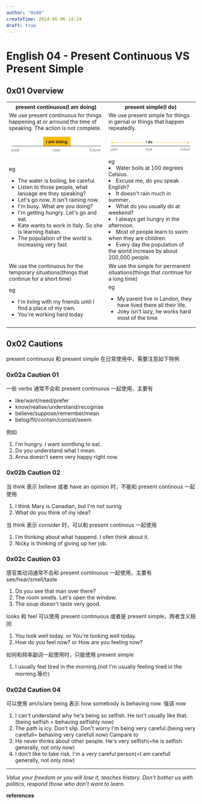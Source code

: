 ```yaml
---
author: "0x00"
createTime: 2024-06-06 14:24
draft: true
---
```

 
# English 04 - Present Continuous VS Present Simple

## 0x01 Overview

<table>
<tbody>
<tr>
<th>present continuous(I am doing)</th>
<th>present simple(I do)</th>
</tr>
<tr>
<td>We use present continuous for things happening at or arround the time of speaking. The action is not complete.</td>
<td>We use present simple for things in gernal or things that happen repeatedly.</td>
</tr>
<tr>
<td>
<img src="https://github.com/dhay3/picx-images-hosting/raw/master/20240611/2024-06-11_11-23-33.3nrgxd4vsv.webp"/>
</td>
<td>
<img src="https://github.com/dhay3/picx-images-hosting/raw/master/20240611/2024-06-11_11-26-51.2a4xtbwyv5.webp"/>
</td>
</tr>
<tr>
<td>
eg
<ul>
<li>The water is boiling, be careful.</li>
<li>Listen to those people, what lanuage are they speaking?</li>
<li>Let's go now. It isn't raining now.</li>
<li>I'm busy. What are you doing?</li>
<li>I'm getting hungry. Let's go and eat.</li>
<li>Kate wants to work in Italy. So she is learning Italian.</li>
<li>The population of the world is increasing very fast.</li>
</ul>
</td>
<td>
eg
<li>Water boils at 100 degrees Celsius.</li>
<li>Excuse me, do you speak English?</li>
<li>It doesn't rain much in summer.</li>
<li>What do you usually do at weekend?</li>
<li>I always get hungry in the afternoon.</li>
<li>Most of people learn to swim when they are children.</li>
<li>Every day the population of the world increase by about 200,000 people.</li>
</td>
</tr>
<tr>
<td>
We use the continuous for the temporary situations(things that continue for a short time)
</td>
<td>
We use the simple for permanent situations(things that continue for a long time)
</td>
</tr>
<tr>
<td>
eg
<ul>
<li>I'm living with my friends until I find a place of my own.</li>
<li>You're working hard today</li>
</ul>
</td>
<td>
eg
<ul>
<li>My parent live in Landon, they have lived there all their life.</li>
<li>Joey isn't lazy, he works hard most of the time</li>
</ul>
</td>
</tr>
</tbody>
</table>

## 0x02 Cautions

present continuous 和 present simple 在日常使用中，需要注意如下特例

### 0x02a Caution 01

一些 verbs 通常不会和 present continuous 一起使用，主要有
- like/want/need/prefer
- know/realise/understand/recognise
- believe/suppose/remember/mean
- belog/fit/contain/consist/seem

例如
1. I'm hungry. I want somthing to eat.
2. Do you understand what I mean.
3. Anna doesn't seem very happy right now.

### 0x02b Caution 02

当 think 表示 believe 或者 have an opinion 时，不能和 present continous 一起使用
1. I think Mary is Canadian, but I'm not suring
2. What do you think of my idea?

当 think 表示 consider 时，可以和 present continous 一起使用
1. I'm thinking about what happend. I ofen think about it.
2. Nicky is thinking of giving up her job.

### 0x02c Caution 03

感官类动词通常不会和 present continuous 一起使用，主要有
see/hear/smell/taste
1. Do you see that man over there?
2. The room smells. Let's open the window.
3. The soup doesn't taste very good.

looks 和 feel 可以使用 present continuous 或者是 present simple，两者含义相同
1. You look well today. or You're looking well today.
2. How do you feel now? or How are you feeling now?

如何和频率副词一起使用时，只能使用 present simple
1. I usually feel tired in the morning.(not I'm usually feeling tired in the morning.等价)

### 0x02d Caution 04

可以使用 am/is/are being 表示 how somebody is behaving now. 强调 now
1. I can't understand why he's being so selfish. He isn't usually like that.(being selfish = behaving selfishly now)
2. The path is icy. Don't slip. Don't worry I'm being very careful.(being very carefull= behaving very carefull now)
Campare to
1. He never thinks about other people. He's very selfish(=he is selfish generally, not only now)
2. I don't like to take risk. I'm a very careful person(=I am carefull generally, not only now)

---
*Value your freedom or you will lose it, teaches history. Don't bother us with politics, respond those who don't want to learn.*

**references**
